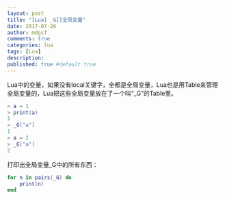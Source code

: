 ```yaml
---
layout: post
title: "[Lua] _G[]全局变量"
date: 2017-07-26
author: mdgsf
comments: true
categories: lua
tags: [Lua]
description:
published: true #default true
---
```


Lua中的变量，如果没有local关键字，全都是全局变量，Lua也是用Table来管理全局变量的，Lua把这些全局变量放在了一个叫“_G”的Table里。

```lua
> a = 1
> print(a)
1
> _G["a"]
1
> a = 2
> _G["a"]
2
```

打印出全局变量_G中的所有东西：

```lua
for n in pairs(_G) do
    print(n)
end
```
